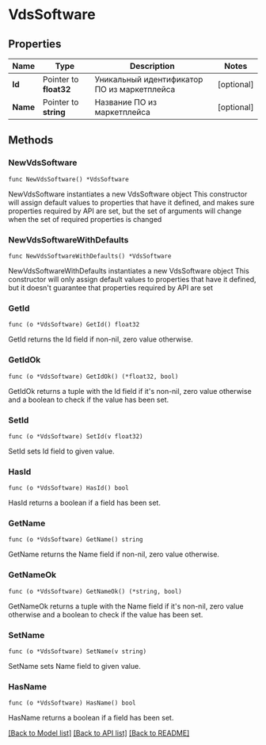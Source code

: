 # VdsSoftware

## Properties

Name | Type | Description | Notes
------------ | ------------- | ------------- | -------------
**Id** | Pointer to **float32** | Уникальный идентификатор ПО из маркетплейса | [optional] 
**Name** | Pointer to **string** | Название ПО из маркетплейса | [optional] 

## Methods

### NewVdsSoftware

`func NewVdsSoftware() *VdsSoftware`

NewVdsSoftware instantiates a new VdsSoftware object
This constructor will assign default values to properties that have it defined,
and makes sure properties required by API are set, but the set of arguments
will change when the set of required properties is changed

### NewVdsSoftwareWithDefaults

`func NewVdsSoftwareWithDefaults() *VdsSoftware`

NewVdsSoftwareWithDefaults instantiates a new VdsSoftware object
This constructor will only assign default values to properties that have it defined,
but it doesn't guarantee that properties required by API are set

### GetId

`func (o *VdsSoftware) GetId() float32`

GetId returns the Id field if non-nil, zero value otherwise.

### GetIdOk

`func (o *VdsSoftware) GetIdOk() (*float32, bool)`

GetIdOk returns a tuple with the Id field if it's non-nil, zero value otherwise
and a boolean to check if the value has been set.

### SetId

`func (o *VdsSoftware) SetId(v float32)`

SetId sets Id field to given value.

### HasId

`func (o *VdsSoftware) HasId() bool`

HasId returns a boolean if a field has been set.

### GetName

`func (o *VdsSoftware) GetName() string`

GetName returns the Name field if non-nil, zero value otherwise.

### GetNameOk

`func (o *VdsSoftware) GetNameOk() (*string, bool)`

GetNameOk returns a tuple with the Name field if it's non-nil, zero value otherwise
and a boolean to check if the value has been set.

### SetName

`func (o *VdsSoftware) SetName(v string)`

SetName sets Name field to given value.

### HasName

`func (o *VdsSoftware) HasName() bool`

HasName returns a boolean if a field has been set.


[[Back to Model list]](../README.md#documentation-for-models) [[Back to API list]](../README.md#documentation-for-api-endpoints) [[Back to README]](../README.md)


